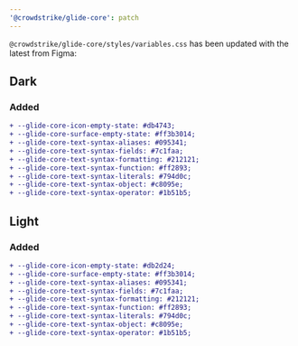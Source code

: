```yaml
---
'@crowdstrike/glide-core': patch
---
```


`@crowdstrike/glide-core/styles/variables.css` has been updated with the latest from Figma:

## Dark

### Added

```diff
+ --glide-core-icon-empty-state: #db4743;
+ --glide-core-surface-empty-state: #ff3b3014;
+ --glide-core-text-syntax-aliases: #095341;
+ --glide-core-text-syntax-fields: #7c1faa;
+ --glide-core-text-syntax-formatting: #212121;
+ --glide-core-text-syntax-function: #ff2893;
+ --glide-core-text-syntax-literals: #794d0c;
+ --glide-core-text-syntax-object: #c8095e;
+ --glide-core-text-syntax-operator: #1b51b5;
```

## Light

### Added

```diff
+ --glide-core-icon-empty-state: #db2d24;
+ --glide-core-surface-empty-state: #ff3b3014;
+ --glide-core-text-syntax-aliases: #095341;
+ --glide-core-text-syntax-fields: #7c1faa;
+ --glide-core-text-syntax-formatting: #212121;
+ --glide-core-text-syntax-function: #ff2893;
+ --glide-core-text-syntax-literals: #794d0c;
+ --glide-core-text-syntax-object: #c8095e;
+ --glide-core-text-syntax-operator: #1b51b5;
```
